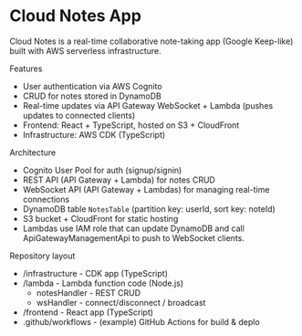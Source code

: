 # Cloud Notes App

Cloud Notes is a real-time collaborative note-taking app (Google Keep-like) built with AWS serverless infrastructure.

Features
- User authentication via AWS Cognito
- CRUD for notes stored in DynamoDB
- Real-time updates via API Gateway WebSocket + Lambda (pushes updates to connected clients)
- Frontend: React + TypeScript, hosted on S3 + CloudFront
- Infrastructure: AWS CDK (TypeScript)

Architecture
- Cognito User Pool for auth (signup/signin)
- REST API (API Gateway + Lambda) for notes CRUD
- WebSocket API (API Gateway + Lambdas) for managing real-time connections
- DynamoDB table `NotesTable` (partition key: userId, sort key: noteId)
- S3 bucket + CloudFront for static hosting
- Lambdas use IAM role that can update DynamoDB and call ApiGatewayManagementApi to push to WebSocket clients.

Repository layout
- /infrastructure - CDK app (TypeScript)
- /lambda - Lambda function code (Node.js)
  - notesHandler - REST CRUD
  - wsHandler - connect/disconnect / broadcast
- /frontend - React app (TypeScript)
- .github/workflows - (example) GitHub Actions for build & deplo

